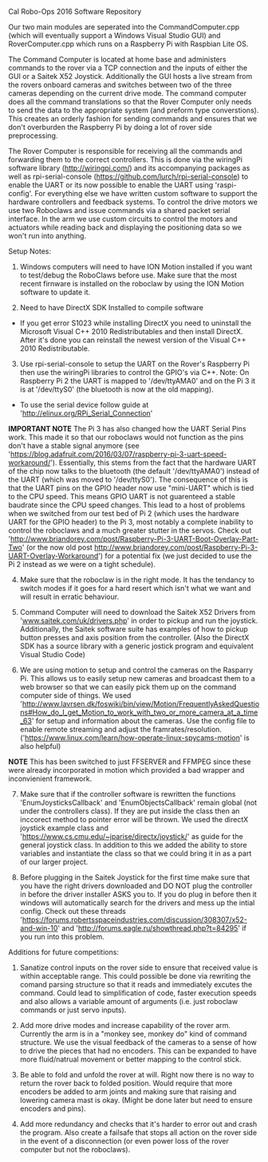 Cal Robo-Ops 2016 Software Repository

Our two main modules are seperated into the CommandComputer.cpp (which will eventually support a Windows Visual Studio GUI) and RoverComputer.cpp which runs on a Raspberry Pi with Raspbian Lite OS.

The Command Computer is located at home base and administers commands to the rover via a TCP connection and the inputs of either the GUI or a Saitek X52 Joystick. Additionally the GUI hosts a live stream from the rovers onboard cameras and switches between two of the three cameras depending on the current drive mode. The command computer does all the command translations so that the Rover Computer only needs to send the data to the appropriate system (and preform type converstions). This creates an orderly fashion for sending commands and ensures that we don't overburden the Raspberry Pi by doing a lot of rover side preprocessing.

The Rover Computer is responsible for receiving all the commands and forwarding them to the correct controllers. This is done via the wiringPi software library (http://wiringpi.com/) and its accompanying packages as well as rpi-serial-console (https://github.com/lurch/rpi-serial-console) to enable the UART or its now possible to enable the UART using 'raspi-config'. For everything else we have written custom software to support the hardware controllers and feedback systems. To control the drive motors we use two Roboclaws and issue commands via a shared packet serial interface. In the arm we use custom circuits to control the motors and actuators while reading back and displaying the positioning data so we won't run into anything.

Setup Notes:

1) Windows computers will need to have ION Motion installed if you want to test/debug the RoboClaws before use. Make sure that the most recent firnware is installed on the roboclaw by using the ION Motion software to update it.

2) Need to have DirectX SDK Installed to compile software

- If you get error S1023 while installing DirectX you need to uninstall the Microsoft Visual C++ 2010 Redistributables and then install DirectX. After it's done you can reinstall the newest version of the Visual C++ 2010 Redistributable.

3) Use rpi-serial-console to setup the UART on the Rover's Raspberry Pi then use the wiringPi libraries to control the GPIO's via C++. Note: On Raspberry Pi 2 the UART is mapped to '/dev/ttyAMA0' and on the Pi 3 it is at '/dev/ttyS0' (the bluetooth is now at the old mapping).

- To use the serial device follow guide at 'http://elinux.org/RPi_Serial_Connection'

**IMPORTANT NOTE** The Pi 3 has also changed how the UART Serial Pins work. This made it so that our roboclaws would not function as the pins don't have a stable signal anymore (see 'https://blog.adafruit.com/2016/03/07/raspberry-pi-3-uart-speed-workaround/'). Essentially, this stems from the fact that the hardware UART of the chip now talks to the bluetooth (the default '/dev/ttyAMA0') instead of the UART (which was moved to '/dev/ttyS0'). The consequence of this is that the UART pins on the GPIO header now use "mini-UART" which is tied to the CPU speed. This means GPIO UART is not guarenteed a stable baudrate since the CPU speed changes. This lead to a host of problems when we switched from our test bed of Pi 2 (which uses the hardware UART for the GPIO header) to the Pi 3, most notably a complete inability to control the roboclaws and a much greater stutter in the servos. Check out 'http://www.briandorey.com/post/Raspberry-Pi-3-UART-Boot-Overlay-Part-Two' (or the now old post http://www.briandorey.com/post/Raspberry-Pi-3-UART-Overlay-Workaround') for a potential fix (we just decided to use the Pi 2 instead as we were on a tight schedule).

4) Make sure that the roboclaw is in the right mode. It has the tendancy to switch modes if it goes for a hard resert which isn't what we want and will result in erratic behaviour.

5) Command Computer will need to download the Saitek X52 Drivers from 'www.saitek.com/uk/drivers.php' in order to pickup and run the joystick. Additionally, the Saitek software suite has examples of how to pickup button presses and axis position from the controller. (Also the DirectX SDK has a source library with a generic jostick program and equivalent Visual Studio Code)

6) We are using motion to setup and control the cameras on the Rasparry Pi. This allows us to easily setup new cameras and broadcast them to a web browser so that we can easily pick them up on the command computer side of things. We used 'http://www.lavrsen.dk/foswiki/bin/view/Motion/FrequentlyAskedQuestions#How_do_I_get_Motion_to_work_with_two_or_more_camera_at_a_time_63' for setup and information about the cameras. Use the config file to enable remote streaming and adjust the framrates/resolution. ('https://www.linux.com/learn/how-operate-linux-spycams-motion' is also helpful)

**NOTE** This has been switched to just FFSERVER and FFMPEG since these were already incorporated in motion which provided a bad wrapper and inconvienient framework.

7) Make sure that if the controller software is rewritten the functions 'EnumJoysticksCallback' and 'EnumObjectsCallback' remain global (not under the controllers class). If they are put inside the class then an inccorect method to pointer error will be thrown. We used the directX joystick example class and 'https://www.cs.cmu.edu/~jparise/directx/joystick/' as guide for the general joystick class. In addition to this we added the ability to store variables and instantiate the class so that we could bring it in as a part of our larger project.

8) Before plugging in the Saitek Joystick for the first time make sure that you have the right drivers downloaded and DO NOT plug the controller in before the driver installer ASKS you to. If you do plug in before then it windows will automatically search for the drivers and mess up the intial config. Check out these threads 'https://forums.robertsspaceindustries.com/discussion/308307/x52-and-win-10' and 'http://forums.eagle.ru/showthread.php?t=84295' if you run into this problem.

Additions for future competitions:

1) Sanatize control inputs on the rover side to ensure that received value is within acceptable range. This could possible be done via rewriting the comand parsing structure so that it reads and immediately excutes the command. Could lead to simplification of code, faster execution speeds and also allows a variable amount of arguments (i.e. just roboclaw commands or just servo inputs).

2) Add more drive modes and increase capability of the rover arm. Currently the arm is in a "monkey see, monkey do" kind of command structure. We use the visual feedback of the cameras to a sense of how to drive the pieces that had no encoders. This can be expanded to have more fluid/natrual movement or better mapping to the control stick.

3) Be able to fold and unfold the rover at will. Right now there is no way to return the rover back to folded position. Would require that more encoders be added to arm joints and making sure that raising and lowering camera mast is okay. (Might be done later but need to ensure encoders and pins).

4) Add more redundancy and checks that it's harder to error out and crash the program. Also create a failsafe that stops all action on the rover side in the event of a disconnection (or even power loss  of the rover computer but not the roboclaws).
	